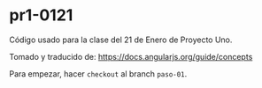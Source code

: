 # pr1-0121
Código usado para la clase del 21 de Enero de Proyecto Uno.

Tomado y traducido de: https://docs.angularjs.org/guide/concepts

Para empezar, hacer `checkout` al branch `paso-01`.
